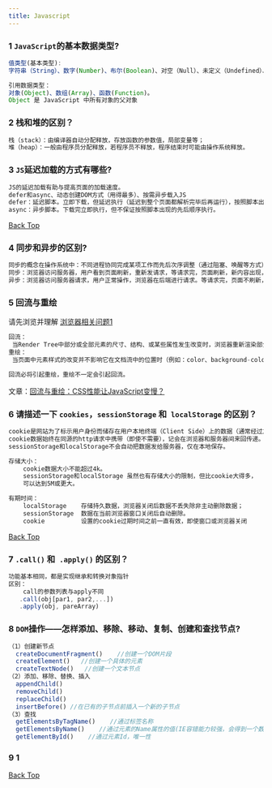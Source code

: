```yaml
---
title: Javascript
---
```


### 1 **`JavaScript`的基本数据类型?**

   ```javascript
   值类型(基本类型):
   字符串（String）、数字(Number)、布尔(Boolean)、对空（Null）、未定义（Undefined）、Symbol。
   
   引用数据类型：
   对象(Object)、数组(Array)、函数(Function)。
   Object 是 JavaScript 中所有对象的父对象
   ```

### 2 **栈和堆的区别？**

   ```javascript
   栈（stack）：由编译器自动分配释放，存放函数的参数值，局部变量等；
   堆（heap）：一般由程序员分配释放，若程序员不释放，程序结束时可能由操作系统释放。
   ```

### 3 **`JS`延迟加载的方式有哪些?**

   ```javascript
   JS的延迟加载有助与提高页面的加载速度。
   defer和async、动态创建DOM方式（用得最多）、按需异步载入JS
   defer：延迟脚本。立即下载，但延迟执行（延迟到整个页面都解析完毕后再运行），按照脚本出现的先后顺序执行。
   async：异步脚本。下载完立即执行，但不保证按照脚本出现的先后顺序执行。
   ```

[Back Top](#top)

### 4 **同步和异步的区别?**

   ```javascript
   同步的概念在操作系统中：不同进程协同完成某项工作而先后次序调整（通过阻塞、唤醒等方式），同步强调的是顺序性，谁先谁后。异步不存在顺序性。
   同步：浏览器访问服务器，用户看到页面刷新，重新发请求，等请求完，页面刷新，新内容出现，用户看到新内容之后进行下一步操作。
   异步：浏览器访问服务器请求，用户正常操作，浏览器在后端进行请求。等请求完，页面不刷新，新内容也会出现，用户看到新内容。
   ```

### 5 **回流与重绘**

   请先浏览并理解 [浏览器相关问题1](./browser.md#1)

   ```javascript
   回流：
   	当Render Tree中部分或全部元素的尺寸、结构、或某些属性发生改变时，浏览器重新渲染部分或全部文档的过程称为回流。
   重绘：
   	当页面中元素样式的改变并不影响它在文档流中的位置时（例如：color、background-color、visibility等），浏览器会将新样式赋予给元素并重新绘制它，
   
   回流必将引起重绘，重绘不一定会引起回流。
   ```

   文章：[回流与重绘：CSS性能让JavaScript变慢？]([https://www.zhangxinxu.com/wordpress/2010/01/%E5%9B%9E%E6%B5%81%E4%B8%8E%E9%87%8D%E7%BB%98%EF%BC%9Acss%E6%80%A7%E8%83%BD%E8%AE%A9javascript%E5%8F%98%E6%85%A2%EF%BC%9F/](https://www.zhangxinxu.com/wordpress/2010/01/回流与重绘：css性能让javascript变慢？/))

### 6 **请描述一下 `cookies`，`sessionStorage` 和` localStorage` 的区别？**

   ```javascript
   cookie是网站为了标示用户身份而储存在用户本地终端（Client Side）上的数据（通常经过加密）。
   cookie数据始终在同源的http请求中携带（即使不需要），记会在浏览器和服务器间来回传递。
   sessionStorage和localStorage不会自动把数据发给服务器，仅在本地保存。
   
   存储大小：
       cookie数据大小不能超过4k。
       sessionStorage和localStorage 虽然也有存储大小的限制，但比cookie大得多，
       可以达到5M或更大。
   
   有期时间：
       localStorage    存储持久数据，浏览器关闭后数据不丢失除非主动删除数据；
       sessionStorage  数据在当前浏览器窗口关闭后自动删除。
       cookie          设置的cookie过期时间之前一直有效，即使窗口或浏览器关闭
   ```

[Back Top](#top)

### 7 **`.call()` 和` .apply()` 的区别？**

   ```javascript
   功能基本相同，都是实现继承和转换对象指针
   区别：
       call的参数列表与apply不同
      .call(obj[par1, par2,...])
      .apply(obj, pareArray)
   ```

### 8 **`DOM`操作——怎样添加、移除、移动、复制、创建和查找节点?**

   ```javascript
   （1）创建新节点
     createDocumentFragment()    //创建一个DOM片段
     createElement()   //创建一个具体的元素
     createTextNode()   //创建一个文本节点
   （2）添加、移除、替换、插入
     appendChild()
     removeChild()
     replaceChild()
     insertBefore() //在已有的子节点前插入一个新的子节点
   （3）查找
     getElementsByTagName()    //通过标签名称
     getElementsByName()    //通过元素的Name属性的值(IE容错能力较强，会得到一个数组，其中包括id等于name值的)
     getElementById()    //通过元素Id，唯一性
   ```

### 9 1

[Back Top](#top)

